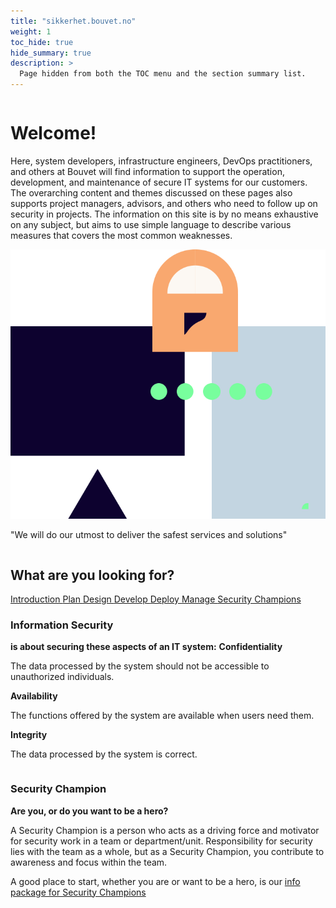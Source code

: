 ```yaml
---
title: "sikkerhet.bouvet.no"
weight: 1
toc_hide: true
hide_summary: true
description: >
  Page hidden from both the TOC menu and the section summary list.  
---
```


<div class="frontpage">
<div class="row ingress" >
    <div class="column">
        <h1>Welcome!</h1>
        <p>
            Here, system developers, infrastructure engineers, DevOps practitioners, and others at Bouvet will find information to support the operation, development, and maintenance of secure IT systems for our customers. The overarching content and themes discussed on these pages also supports project managers, advisors, and others who need to follow up on security in projects.
            The information on this site is by no means exhaustive on any subject, but aims to use simple language to describe various measures that covers the most common weaknesses.
        </p>
    </div>
    <div class="column quote">
        <img class="column quote illustration" alt="We will do our utmost to deliver the safest services and solutions" src="quote-illustration.svg"/>
        <p class="column quote">"We will do our utmost to deliver the safest services and solutions"</p>
    </div>
</div>

<div class="dev-ops-links-wrapper">
    <div class="dev-ops-links-backdrop" />
    <h2 class="row devops-links-header">What are you looking for?</h2>
    <div class="devops-links">
        <a href="introduction">
            Introduction
        </a>
        <a href="plan">
            Plan
        </a>
        <a href="design">
            Design
        </a>
        <a href="develop">
            Develop
        </a>
        <a href="deploy">
            Deploy
        </a>
        <a href="manage">
            Manage
        </a>
        <a href="security-champion">
            Security Champions
        </a>
    </div>
</div>

<div class="row bottom-section">
    <div class="column">
        <h3>Information Security</h3>
        <b class="bottom-section-sub-header">is about securing these aspects of an IT system:</b>
        <b>Confidentiality</b>
        <p>The data processed by the system should not be accessible to unauthorized individuals.</p>
        <b>Availability</b>
        <p>The functions offered by the system are available when users need them.</p>
        <b>Integrity</b>
        <p>The data processed by the system is correct.</p>
    </div>
    <div class="column">
        <div class="column">
            <h3>Security Champion</h3>
            <b class="bottom-section-sub-header">Are you, or do you want to be a hero?</b>
            <p>A Security Champion is a person who acts as a driving force and motivator for security work in a team or department/unit. Responsibility for security lies with the team as a whole, but as a Security Champion, you contribute to awareness and focus within the team.</p>
            <p>
                A good place to start, whether you are or want to be a hero, is our
                <a href="/security-champion/" class="underlined-link"> info package for Security Champions</a>
            </p>
        </div>
    </div>
</div>
</div>

